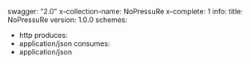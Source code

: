 swagger: "2.0"
x-collection-name: NoPressuRe
x-complete: 1
info:
  title: NoPressuRe
  version: 1.0.0
schemes:
- http
produces:
- application/json
consumes:
- application/json